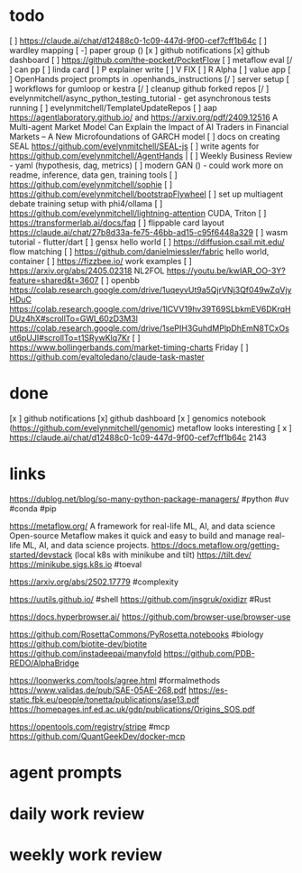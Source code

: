 
# todo
[  ] https://claude.ai/chat/d12488c0-1c09-447d-9f00-cef7cff1b64c
[ ] wardley mapping
[ -] paper group ()
[x ] github notifications
[x]   github dashboard
[ ] https://github.com/the-pocket/PocketFlow
[ ] metaflow eval
[/ ] can pp
[ ] linda card
[ ] P explainer write
[ ] V FIX
[ ] R Alpha
[ ] value app
[ ] OpenHands project prompts in .openhands_instructions
[/ ] server setup
[ ] workflows for gumloop or kestra
[/ ] cleanup github forked repos
[/ ] evelynmitchell/async_python_testing_tutorial - get asynchronous tests running
[ ] evelynmitchell/TemplateUpdateRepos
[ ] aap https://agentlaboratory.github.io/ and https://arxiv.org/pdf/2409.12516 A Multi-agent Market Model Can Explain the Impact of AI Traders in Financial Markets – A New Microfoundations of GARCH model
[ ] docs on creating SEAL https://github.com/evelynmitchell/SEAL-js
[ ] write agents for https://github.com/evelynmitchell/AgentHands |
[ ] Weekly Business Review - yaml (hypothesis, dag, metrics)
[ ] modern GAN () - could work more on readme, inference, data gen, training tools
[ ] https://github.com/evelynmitchell/sophie
[ ] https://github.com/evelynmitchell/bootstrapFlywheel
[ ] set up multiagent debate training setup with phi4/ollama
[ ] https://github.com/evelynmitchell/lightning-attention CUDA, Triton
[ ] https://transformerlab.ai/docs/faq
[ ] flippable card layout https://claude.ai/chat/27b8d33a-fe75-46bb-ad15-c95f6448a329
[ ] wasm tutorial - flutter/dart
[ ] gensx hello world
[ ] https://diffusion.csail.mit.edu/ flow matching 
[ ] https://github.com/danielmiessler/fabric hello world, container
[ ] https://fizzbee.io/ work examples
[ ] https://arxiv.org/abs/2405.02318 NL2FOL
https://youtu.be/kwIAR_OO-3Y?feature=shared&t=3607
[ ] openbb https://colab.research.google.com/drive/1uqeyvUt9a5QjrVNj3Qf049wZqVjyHDuC https://colab.research.google.com/drive/1lCVV19hv39T69SLbkmEV6DKrqHDUz4hX#scrollTo=GWI_60zD3M3l https://colab.research.google.com/drive/1sePIH3GuhdMPlpDhEmN8TCxOsut6pUJI#scrollTo=t1SRywKlq7Kr
[ ]  https://www.bollingerbands.com/market-timing-charts Friday
[ ] https://github.com/eyaltoledano/claude-task-master
# done

[x ] github notifications
[x]   github dashboard
[x ] genomics notebook (https://github.com/evelynmitchell/genomic) metaflow looks interesting
[ x ] https://claude.ai/chat/d12488c0-1c09-447d-9f00-cef7cff1b64c 2143

# links

https://dublog.net/blog/so-many-python-package-managers/ #python #uv #conda #pip 

https://metaflow.org/  A framework for real-life ML, AI, and data science Open-source Metaflow makes it quick and easy to build and manage real-life ML, AI, and data science projects. https://docs.metaflow.org/getting-started/devstack (local k8s with minikube and tilt) https://tilt.dev/ https://minikube.sigs.k8s.io #toeval

https://arxiv.org/abs/2502.17779 #complexity 

https://uutils.github.io/ #shell https://github.com/jnsgruk/oxidizr #Rust 

https://docs.hyperbrowser.ai/ https://github.com/browser-use/browser-use

https://github.com/RosettaCommons/PyRosetta.notebooks #biology https://github.com/biotite-dev/biotite https://github.com/instadeepai/manyfold https://github.com/PDB-REDO/AlphaBridge

https://loonwerks.com/tools/agree.html #formalmethods https://www.validas.de/pub/SAE-05AE-268.pdf https://es-static.fbk.eu/people/tonetta/publications/ase13.pdf https://homepages.inf.ed.ac.uk/gdp/publications/Origins_SOS.pdf 

https://opentools.com/registry/stripe #mcp https://github.com/QuantGeekDev/docker-mcp

# agent prompts

# daily work review

# weekly work review